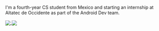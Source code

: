 I'm a fourth-year CS student from Mexico and starting an internship at Altatec de Occidente as part of the Android Dev team.

<a href="https://github.com/AdalRodNun/github-readme-stats">
  <img align="center" src="https://github-readme-stats.vercel.app/api?username=AdalRodNun" />
</a>
<a href="https://github.com/AdalRodNun/github-readme-stats">
  <img align="center" src="https://github-readme-stats.vercel.app/api/top-langs/?username=AdalRodNun&layout=compact" />
</a>


